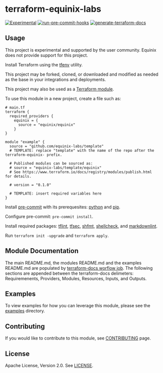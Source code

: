 # terraform-equinix-labs

<!-- TEMPLATE: Review all "TEMPLATE" comments and remove them when applied. -->
<!-- TEMPLATE: replace "template" with the name of your project. The prefix "terraform-equinix-" informs the Terraform registry that this project is a Terraform module associated with the Equinix provider, preserve this prefix. -->
[![Experimental](https://img.shields.io/badge/Stability-Experimental-red.svg)](https://github.com/equinix-labs/standards#about-uniform-standards)
[![run-pre-commit-hooks](https://github.com/equinix-labs/terraform-equinix-labs/actions/workflows/pre-commit.yaml/badge.svg)](https://github.com/equinix-labs/terraform-equinix-template/actions/workflows/pre-commit.yaml)
[![generate-terraform-docs](https://github.com/equinix-labs/terraform-equinix-labs/actions/workflows/documentation.yaml/badge.svg)](https://github.com/equinix-labs/terraform-equinix-template/actions/workflows/documentation.yaml)

## Usage

This project is experimental and supported by the user community. Equinix does not provide support for this project.

Install Terraform using the [tfenv](https://github.com/tfutils/tfenv) utility.

This project may be forked, cloned, or downloaded and modified as needed as the base in your integrations and deployments.

This project may also be used as a [Terraform module](https://learn.hashicorp.com/collections/terraform/modules).

To use this module in a new project, create a file such as:

```hcl
# main.tf
terraform {
  required_providers {
    equinix = {
      source = "equinix/equinix"
    }
}

module "example" {
  source = "github.com/equinix-labs/template"
  # TEMPLATE: replace "template" with the name of the repo after the terraform-equinix- prefix.

  # Published modules can be sourced as:
  # source = "equinix-labs/template/equinix"
  # See https://www.terraform.io/docs/registry/modules/publish.html for details.

  # version = "0.1.0"

  # TEMPLATE: insert required variables here
}
```

Install [pre-commit](https://pre-commit.com/#install) with its prerequesites: [python](https://docs.python.org/3/using/index.html) and [pip](https://pip.pypa.io/en/stable/installation/).

Configure pre-commit: `pre-commit install`.

Install required packages: [tflint](https://github.com/terraform-linters/tflint), [tfsec](https://aquasecurity.github.io/tfsec/v1.0.11/getting-started/installation/), [shfmt](https://github.com/mvdan/sh), [shellcheck](https://github.com/koalaman/shellcheck), and [markdownlint](https://github.com/markdownlint/markdownlint).

Run `terraform init -upgrade` and `terraform apply`.

## Module Documentation

The main README.md, the modules README.md and the examples README.md are populated by [terraform-docs worflow job](.github/workflows/documentation.yaml). The following sections are appended between the terraform-docs delimeters: Requiremenents, Providers, Modules, Resources, Inputs, and Outputs.

## Examples

To view examples for how you can leverage this module, please see the [examples](examples/) directory.

<!-- BEGIN_TF_DOCS -->

<!-- END_TF_DOCS -->
## Contributing

If you would like to contribute to this module, see [CONTRIBUTING](CONTRIBUTING.md) page.

## License

Apache License, Version 2.0. See [LICENSE](LICENSE).
<!-- TEMPLATE: Expand this section with any additional information or requirements. -->

